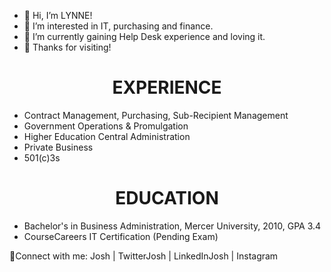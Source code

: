 - 👋 Hi, I’m LYNNE!
- 👀 I’m interested in IT, purchasing and finance.
- 🌱 I’m currently gaining Help Desk experience and loving it.
- 💞️ Thanks for visiting!


<div align="center">
  <h1>EXPERIENCE</h1>
</div>

- Contract Management, Purchasing, Sub-Recipient Management
- Government Operations & Promulgation
- Higher Education Central Administration
- Private Business
- 501(c)3s


<div align="center">
  <h1>EDUCATION</h1>
</div>

- Bachelor's in Business Administration, Mercer University, 2010, GPA 3.4
- CourseCareers IT Certification (Pending Exam)


🤳Connect with me:
Josh | TwitterJosh | LinkedInJosh | Instagram

<!---
klcollier/klcollier is a ✨ special ✨ repository because its `README.md` (this file) appears on your GitHub profile.
You can click the Preview link to take a look at your changes.
--->
